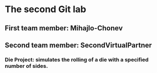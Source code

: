 # The second Git lab
## First team member: Mihajlo-Chonev
## Second team member: SecondVirtualPartner
### Die Project: simulates the rolling of a die with a specified number of sides.




